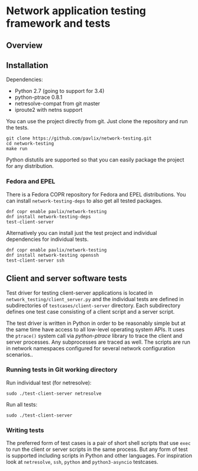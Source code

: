 # Network application testing framework and tests

## Overview

## Installation

Dependencies:

 * Python 2.7 (going to support for 3.4)
 * python-ptrace 0.8.1
 * netresolve-compat from git master
 * iproute2 with netns support

You can use the project directly from git. Just clone the repository and
run the tests.

    git clone https://github.com/pavlix/network-testing.git
    cd network-testing
    make run

Python distutils are supported so that you can easily package the project
for any distribution.

### Fedora and EPEL

There is a Fedora COPR repository for Fedora and EPEL distributions. You
can install `network-testing-deps` to also get all tested packages.

    dnf copr enable pavlix/network-testing
    dnf install network-testing-deps
    test-client-server

Alternatively you can install just the test project and individual
dependencies for individual tests.

    dnf copr enable pavlix/network-testing
    dnf install network-testing openssh
    test-client-server ssh

## Client and server software tests

Test driver for testing client-server applications is located in
`network_testing/client_server.py` and the individual tests are defined in
subdirectories of `testcases/client-server` directory. Each subdirectory
defines one test case consisting of a client script and a server script.

The test driver is written in Python in order to be reasonably simple
but at the same time have access to all low-level operating system
APIs. It uses the `ptrace()` system call via *python-ptrace* library
to trace the client and server processes. Any subprocesses are traced
as well. The scripts are run in network namespaces configured for
several network configuration scenarios..

### Running tests in Git working directory

Run individual test (for netresolve):

    sudo ./test-client-server netresolve

Run all tests:

    sudo ./test-client-server

### Writing tests

The preferred form of test cases is a pair of short shell scripts that
use `exec` to run the client or server scripts in the same process. But
any form of test is supported including scripts in Python and other
languages. For inspiration look at `netresolve`, `ssh`, `python` and
`python3-asyncio` testcases.
